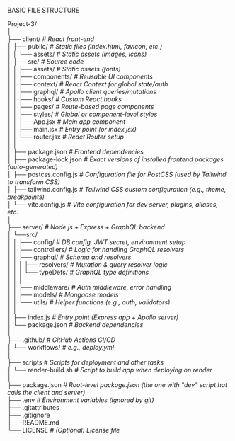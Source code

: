 BASIC FILE STRUCTURE

Project-3/  
│  
├── client/                           *# React front-end*    
│     ├── public/                     *# Static files (index.html, favicon, etc.)*    
│     │     └── assets/               *# Static assets (images, icons)*    
│     ├── src/                        *# Source code*    
│     │     ├── assets/               *# Static assets (fonts)*    
│     │     ├── components/           *# Reusable UI components*    
│     │     ├── context/              *# React Context for global state/auth*    
│     │     ├── graphql/              *# Apollo client queries/mutations*    
│     │     ├── hooks/                *# Custom React hooks*    
│     │     ├── pages/                *# Route-based page components*    
│     │     ├── styles/               *# Global or component-level styles*    
│     │     ├── App.jsx               *# Main app component*    
│     │     ├── main.jsx              *# Entry point (or index.jsx)*    
│     │     └── router.jsx            *# React Router setup*    
│     │  
│     ├── package.json                *# Frontend dependencies*    
│     ├── package-lock.json           *# Exact versions of installed frontend packages (auto-generated)*    
│     ├── postcss.config.js           *# Configuration file for PostCSS (used by Tailwind to transform CSS)*    
│     ├── tailwind.config.js          *# Tailwind CSS custom configuration (e.g., theme, breakpoints)*   
│     └── vite.config.js              *# Vite configuration for dev server, plugins, aliases, etc.*    
│  
├── server/                           *# Node.js + Express + GraphQL backend*  
│     └──src/  
│     │   ├── config/                 *# DB config, JWT secret, environment setup*    
│     │   ├── controllers/            *# Logic for handling GraphQL resolvers*    
│     │   ├── graphql/                *# Schema and resolvers*    
│     │   │    ├── resolvers/         *# Mutation & query resolver logic*    
│     │   │    └── typeDefs/          *# GraphQL type definitions*   
│     │   │  
│     │   ├── middleware/             *# Auth middleware, error handling*    
│     │   ├── models/                 *# Mongoose models*    
│     │   └── utils/                  *# Helper functions (e.g., auth, validators)*   
│     │    
│     ├── index.js                    *# Entry point (Express app + Apollo server)*    
│     └── package.json                *# Backend dependencies*    
│  
├── .github/                          *# GitHub Actions CI/CD*    
│     └── workflows/                  *# e.g., deploy.yml*    
│  
├── scripts                           *# Scripts for deployment and other tasks*    
│     └── render-build.sh             *# Script to build app when deploying on render*    
│  
├── package.json                      *# Root-level package.json (the one with "dev" script hat calls the client and server)*    
├── .env                              *# Environment variables (ignored by git)*    
├── .gitattributes     
├── .gitignore                   
├── README.md                    
└── LICENSE                           *# (Optional) License file*    
